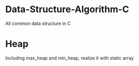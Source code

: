 # Data-Structure-Algorithm-C
All common data structure in C
# Heap
Including max_heap and min_heap, realize it with static array
